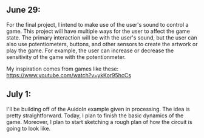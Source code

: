 ## June 29:
For the final project, I intend to make use of the user's sound to control a game. This project will have multiple ways for the user to affect the game state. The primary interaction will be with the user's sound, but the user can also use potentiometers, buttons, and other sensors to create the artwork or play the game. For example, the user can increase or decrease the sensitivity of the game with the potentionmeter. 

My inspiration comes from games like these: https://www.youtube.com/watch?v=ykKor95hcCs

## July 1:
I'll be building off of the AuidoIn example given in processing. The idea is pretty straightforward. Today, I plan to finish the basic dynamics of the game. Moreover, I plan to start sketching a rough plan of how the circuit is going to look like.

